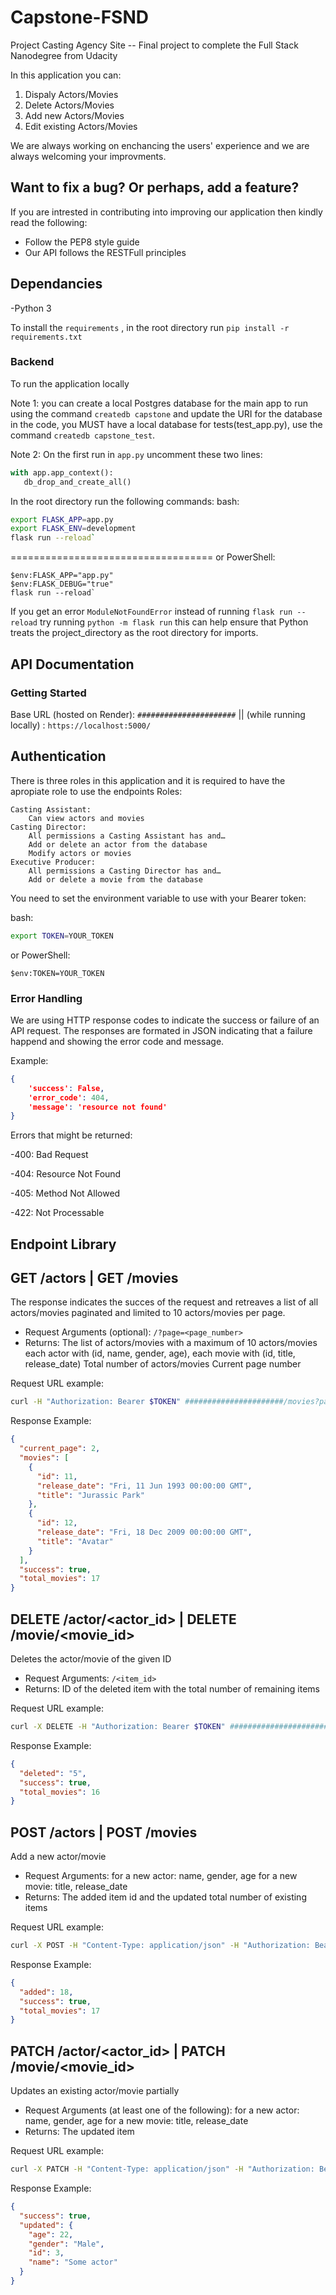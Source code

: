 # Capstone-FSND

Project Casting Agency Site -- Final project to complete the Full Stack Nanodegree from Udacity

In this application you can:

1. Dispaly Actors/Movies
2. Delete Actors/Movies
3. Add new Actors/Movies
4. Edit existing Actors/Movies

We are always working on enchancing the users' experience and we are always welcoming your improvments.

## Want to fix a bug? Or perhaps, add a feature?

If you are intrested in contributing into improving our application then kindly read the following:

- Follow the PEP8 style guide
- Our API follows the RESTFull principles

## Dependancies

-Python 3

To install the ```requirements``` , in the root directory run ```pip install -r requirements.txt```

### Backend

To run the application locally

Note 1: you can create a local Postgres database for the main app to run using the command ```createdb capstone``` and update the URI for the database in the code, you MUST have a local database for tests(test_app.py), use the command ```createdb capstone_test```.

Note 2: On the first run in ```app.py``` uncomment these two lines:

```python
with app.app_context():
   db_drop_and_create_all()
```

In the root directory run the following commands:
bash:

```bash
export FLASK_APP=app.py
export FLASK_ENV=development
flask run --reload`
```

===================================
or PowerShell:

```PS
$env:FLASK_APP="app.py"
$env:FLASK_DEBUG="true"
flask run --reload`
```

If you get an error ```ModuleNotFoundError``` instead of running ```flask run --reload``` try running ```python -m flask run``` this can help ensure that Python treats the project_directory as the root directory for imports.

## API Documentation

### Getting Started

Base URL (hosted on Render): ```######################``` || (while running locally) :  ```https://localhost:5000/```

Authentication
-

There is three roles in this application and it is required to have the apropiate role to use the endpoints
Roles:

    Casting Assistant:
        Can view actors and movies
    Casting Director:
        All permissions a Casting Assistant has and…
        Add or delete an actor from the database
        Modify actors or movies
    Executive Producer:
        All permissions a Casting Director has and…
        Add or delete a movie from the database

You need to set the environment variable to use with your Bearer token:

bash:

```bash
export TOKEN=YOUR_TOKEN
```

or PowerShell:

```PS
$env:TOKEN=YOUR_TOKEN
```

### Error Handling

We are using HTTP response codes to indicate the success or failure of an API request. The responses are formated in JSON indicating that a failure happend and showing the error code and message.

Example:

```JSON
{
    'success': False,
    'error_code': 404,
    'message': 'resource not found'
}
```

Errors that might be returned:

-400: Bad Request

-404: Resource Not Found

-405: Method Not Allowed

-422: Not Processable

## Endpoint Library

GET /actors  |  GET /movies
-

The response indicates the succes of the request and retreaves a list of all actors/movies paginated and limited to 10 actors/movies per page.

- Request Arguments (optional): ```/?page=<page_number>```
- Returns: The list of actors/movies with a maximum of 10 actors/movies each actor with (id, name, gender, age), each movie with (id, title, release_date)
Total number of actors/movies
Current page number

Request URL example:

```bash
curl -H "Authorization: Bearer $TOKEN" ######################/movies?page=2
```

Response Example:

```JSON
{
  "current_page": 2,
  "movies": [
    {
      "id": 11,
      "release_date": "Fri, 11 Jun 1993 00:00:00 GMT",
      "title": "Jurassic Park"
    },
    {
      "id": 12,
      "release_date": "Fri, 18 Dec 2009 00:00:00 GMT",
      "title": "Avatar"
    }
  ],
  "success": true,
  "total_movies": 17
}
```

DELETE /actor/<actor_id>  |  DELETE /movie/<movie_id>
-

Deletes the actor/movie of the given ID

- Request Arguments: ```/<item_id>```
- Returns: ID of the deleted item with the total number of remaining items

Request URL example:

```bash
curl -X DELETE -H "Authorization: Bearer $TOKEN" ######################/movies/5
```

Response Example:

```JSON
{
  "deleted": "5",
  "success": true,
  "total_movies": 16
}
```

POST /actors  |  POST /movies
-

Add a new actor/movie

- Request Arguments:
    for a new actor: name, gender, age
    for a new movie: title, release_date
- Returns: The added item id and the updated total number of existing items

Request URL example:

```bash
curl -X POST -H "Content-Type: application/json" -H "Authorization: Bearer $TOKEN" -d '{"name": "Leonardo DiCaprio", "age": 48, "gender": "Male"}' ######################/actors
```

Response Example:

```JSON
{
  "added": 18,
  "success": true,
  "total_movies": 17
}
```

PATCH /actor/<actor_id> | PATCH /movie/<movie_id>
-

Updates an existing actor/movie partially

- Request Arguments (at least one of the following):
    for a new actor: name, gender, age
    for a new movie: title, release_date
- Returns: The updated item

Request URL example:

```bash
curl -X PATCH -H "Content-Type: application/json" -H "Authorization: Bearer $TOKEN" -d '{"age": 22}' ######################/actors/3
```

Response Example:

```JSON
{
  "success": true,
  "updated": {
    "age": 22,
    "gender": "Male",
    "id": 3,
    "name": "Some actor"
  }
}
```
